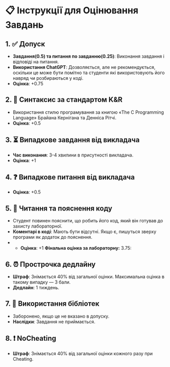 # 📋 Інструкції для Оцінювання Завдань

## 1. ✅ Допуск
- **Завдання(0.5) та питання по завданню(0.25)**: Виконання завдання і відповіді на питання.
- **Використання ChatGPT**: Дозволяється, але не рекомендується, оскільки це може бути помітно та студенти які використовують його навряд чи розбираються у коді.
- **Оцінка**: +0.75

## 2. 📝 Синтаксис за стандартом K&R
- Використання стилю програмування за книгою «The C Programming Language» Брайана Кернігана та Денніса Рітчі.
- **Оцінка**: +0.5

## 3. ⏳ Випадкове завдання від викладача
- **Час виконання**: 3-4 хвилини в присутності викладача.
- **Оцінка**: +1

## 4. ❓ Випадкове питання від викладача
- **Оцінка**: +0.5

## 5. 📖 Читання та пояснення коду
- Студент повинен пояснити, що робить його код, який він готував до захисту лабораторної.
- **Коментарі в коді**: Мають бути відсутні. Якщо є, пишуться зверху програми як додаток до пояснення.
- - **Оцінка**: +1
**Фінальна оцінка за лабораторну:** 3.75: 

## 6. ⏰ Прострочка дедлайну
- **Штраф**: Знімається 40% від загальної оцінки. Максимальна оцінка в такому випадку — 3 бали.
- **Дедлайн**: 1 тиждень.

## 7. 🚫 Використання бібліотек
- Заборонено, якщо це не вказано в допуску.
- **Наслідки**: Завдання не приймається.

## 8. ❗ NoCheating
- **Штраф**: Знімається 40% від загальної оцінки кожного разу при Cheating.
